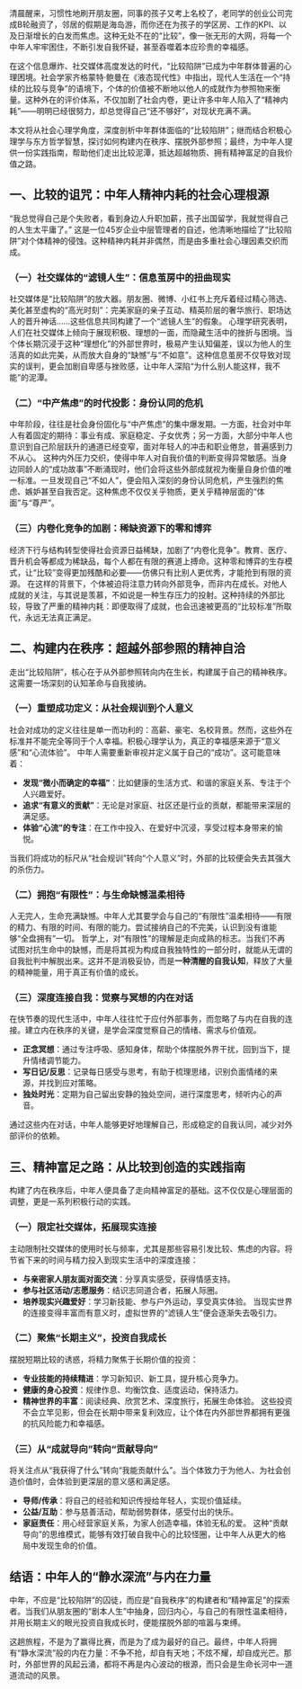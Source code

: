 清晨醒来，习惯性地刷开朋友圈，同事的孩子又考上名校了，老同学的创业公司完成B轮融资了，邻居的假期是海岛游，而你还在为孩子的学区房、工作的KPI、以及日渐增长的白发而焦虑。这种无处不在的“比较”，像一张无形的大网，将每一个中年人牢牢困住，不断引发自我怀疑，甚至吞噬着本应珍贵的幸福感。

在这个信息爆炸、社交媒体高度发达的时代，“比较陷阱”已成为中年群体普遍的心理困境。社会学家齐格蒙特·鲍曼在《液态现代性》中指出，现代人生活在一个“持续的比较与竞争”的语境下，个体的价值被不断地以他人的成就作为参照物来衡量。这种外在的评价体系，不仅加剧了社会内卷，更让许多中年人陷入了“精神内耗”——明明已经很努力，却总觉得自己“还不够好”，对现状充满不满。

本文将从社会心理学角度，深度剖析中年群体面临的“比较陷阱”；继而结合积极心理学与东方哲学智慧，探讨如何构建内在秩序、摆脱外部参照；最终，为中年人提供一份实践指南，帮助他们走出比较泥潭，抵达超越物质、拥有精神富足的自我价值之路。

## **一、比较的诅咒：中年人精神内耗的社会心理根源**

“我总觉得自己是个失败者，看到身边人升职加薪，孩子出国留学，我就觉得自己的人生太平庸了。” 这是一位45岁企业中层管理者的自述，他清晰地描绘了“比较陷阱”对个体精神的侵蚀。这种精神内耗并非偶然，而是由多重社会心理因素交织而成。

### **（一）社交媒体的“滤镜人生”：信息茧房中的扭曲现实**

社交媒体是“比较陷阱”的放大器。朋友圈、微博、小红书上充斥着经过精心筛选、美化甚至虚构的“高光时刻”：完美家庭的亲子互动、精英阶层的奢华旅行、职场达人的晋升神话……这些信息共同构建了一个“滤镜人生”的假象。
心理学研究表明，人们在社交媒体上倾向于展现积极、理想的一面，而隐藏生活中的挫折与困境。当个体长期沉浸于这种“理想化”的外部世界时，极易产生认知偏差，误以为他人的生活真的如此完美，从而放大自身的“缺憾”与“不如意”。这种信息茧房不仅导致对现实的误判，更会加剧自卑感与挫败感，让中年人深陷“为什么别人能这样，我不能”的泥潭。

### **（二）“中产焦虑”的时代投影：身份认同的危机**

中年阶段，往往是社会身份固化与“中产焦虑”的集中爆发期。一方面，社会对中年人有着固定的期待：事业有成、家庭稳定、子女优秀；另一方面，大部分中年人也意识到自己阶层跃升的通道已经变窄，面对年轻人的冲击和职业倦怠，普遍感到力不从心。
这种内外压力交织，使得中年人对自我价值的判断变得异常敏感。当身边同龄人的“成功故事”不断涌现时，他们会将这些外部成就视为衡量自身价值的唯一标准。一旦发现自己“不如人”，便会陷入深刻的身份认同危机，产生强烈的焦虑、嫉妒甚至自我否定。这种焦虑不仅仅关乎物质，更关乎精神层面的“体面”与“尊严”。

### **（三）内卷化竞争的加剧：稀缺资源下的零和博弈**

经济下行与结构转型使得社会资源日益稀缺，加剧了“内卷化竞争”。教育、医疗、晋升机会等都成为稀缺品，每个人都在有限的赛道上搏命。这种零和博弈的生存模式，让“比较”变得更加残酷和必要——仿佛只有比别人更优秀，才能抢到有限的资源。
在这样的背景下，个体被迫将注意力转向外部竞争，而非内在成长。对他人成就的关注，与其说是羡慕，不如说是一种生存压力的投射。这种持续的外部比较，导致了严重的精神内耗：即便取得了成就，也会迅速被更高的“比较标准”所取代，永远无法真正满足。

## **二、构建内在秩序：超越外部参照的精神自洽**

走出“比较陷阱”，核心在于从外部参照转向内在生长，构建属于自己的精神秩序。这需要一场深刻的认知革命与自我接纳。

### **（一）重塑成功定义：从社会规训到个人意义**

社会对成功的定义往往是单一而功利的：高薪、豪宅、名校背景。然而，这些外在标准并不能完全等同于个人幸福。积极心理学认为，真正的幸福感来源于“意义感”和“心流体验”。
中年人需要重新审视并定义属于自己的“成功”。这可能意味着：
* **发现“微小而确定的幸福”**：比如健康的生活方式、和谐的家庭关系、专注于个人兴趣爱好。
* **追求“有意义的贡献”**：无论是对家庭、社区还是行业的贡献，都能带来深层的满足感。
* **体验“心流”的专注**：在工作中投入、在爱好中沉浸，享受过程本身带来的愉悦。

当我们将成功的标尺从“社会规训”转向“个人意义”时，外部的比较便会失去其强大的杀伤力。

### **（二）拥抱“有限性”：与生命缺憾温柔相待**

人无完人，生命充满缺憾。中年人尤其要学会与自己的“有限性”温柔相待——有限的精力、有限的时间、有限的能力。尝试接纳自己的不完美，认识到没有谁能够“全盘拥有”一切。
哲学上，对“有限性”的理解是走向成熟的标志。当我们不再试图对抗生命中的缺憾，而是将其视为构成自我独特性的一部分时，就能从无谓的自我批判中解脱出来。这并不是消极妥协，而是**一种清醒的自我认知**，释放了大量的精神能量，用于真正有价值的成长。

### **（三）深度连接自我：觉察与冥想的内在对话**

在快节奏的现代生活中，中年人往往忙于应付外部事务，而忽略了与内在自我的连接。建立内在秩序的关键，是学会深度觉察自己的情绪、需求与价值观。
* **正念冥想**：通过专注呼吸、感知身体，帮助个体摆脱外界干扰，回到当下，提升情绪调节能力。
* **写日记/反思**：记录每日感受与思考，有助于梳理思绪，识别负面情绪的来源，并找到应对策略。
* **独处时光**：定期为自己留出安静的独处空间，进行深度思考，倾听内心的声音。

通过这些内在对话，中年人能够更好地理解自己，形成稳定的自我认同，减少对外部评价的依赖。

## **三、精神富足之路：从比较到创造的实践指南**

构建了内在秩序后，中年人便具备了走向精神富足的基础。这不仅仅是心理层面的调整，更是一系列积极行动的实践。

### **（一）限定社交媒体，拓展现实连接**

主动限制社交媒体的使用时长与频率，尤其是那些容易引发比较、焦虑的内容。将节省下来的时间与精力投入到现实生活中的深度连接：
* **与亲密家人朋友面对面交流**：分享真实感受，获得情感支持。
* **参与社区活动/志愿服务**：结识志同道合者，拓展人际圈。
* **培养现实兴趣爱好**：学习新技能、参与户外运动，享受真实体验。
当现实世界的连接变得丰富而有意义时，虚拟世界的“滤镜人生”便会逐渐失去吸引力。

### **（二）聚焦“长期主义”，投资自我成长**

摆脱短期比较的诱惑，将精力聚焦于长期价值的投资：
* **专业技能的持续精进**：学习新知识、新工具，提升核心竞争力。
* **健康的身心投资**：规律作息、均衡饮食、适度运动，保持活力。
* **精神世界的丰富**：阅读经典、欣赏艺术、深度旅行，拓展生命体验。
这些投资不会立竿见影，但会在长期中带来复利效应，让个体在内外部世界都拥有更强的抗风险能力和幸福感。

### **（三）从“成就导向”转向“贡献导向”**

将关注点从“我获得了什么”转向“我能贡献什么”。当个体致力于为他人、为社会创造价值时，会体验到更深层的意义感和满足感。
* **导师/传承**：将自己的经验和知识传授给年轻人，实现价值延续。
* **公益/互助**：参与慈善活动，帮助弱势群体，感受付出的快乐。
* **家庭责任**：用心经营家庭关系，为家人创造幸福，体验无私的爱。
这种“贡献导向”的思维模式，能够有效打破自我中心的比较怪圈，让中年人从更大的格局中发现生命的价值。

## **结语：中年人的“静水深流”与内在力量**

中年，不应是“比较陷阱”的囚徒，而应是“自我秩序”的构建者和“精神富足”的探索者。当我们从朋友圈的“剧本人生”中抽身，回归内心，与自己的有限性温柔相待，并用长期主义的眼光投资自我成长时，便能摆脱外部的喧嚣与束缚。

这趟旅程，不是为了赢得比赛，而是为了成为最好的自己。最终，中年人将拥有“静水深流”般的内在力量：不争不抢，却自有天地；不炫不耀，却自成光芒。那时，外部世界的风起云涌，都将不再是内心波动的根源，而只会是生命长河中一道道流动的风景。

